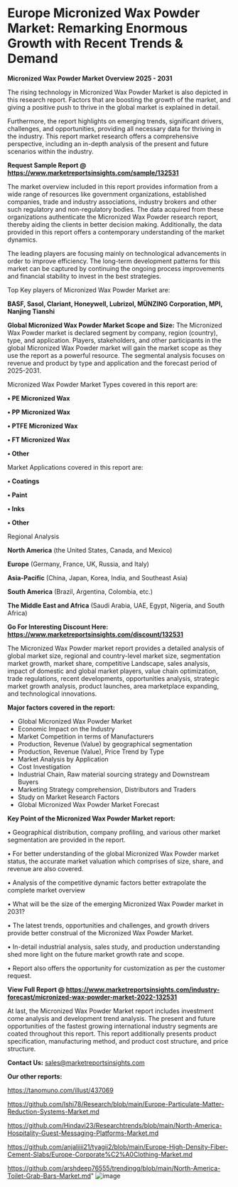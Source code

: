 # Europe Micronized Wax Powder Market: Remarking Enormous Growth with Recent Trends & Demand

<Strong> Micronized Wax Powder Market Overview 2025 - 2031</strong>

The rising technology in Micronized Wax Powder Market is also depicted in this research report. Factors that are boosting the growth of the market, and giving a positive push to thrive in the global market is explained in detail.

Furthermore, the report highlights on emerging trends, significant drivers, challenges, and opportunities, providing all necessary data for thriving in the industry. This report market research offers a comprehensive perspective, including an in-depth analysis of the present and future scenarios within the industry.

<strong>Request Sample Report @ <a href=https://www.marketreportsinsights.com/sample/132531>https://www.marketreportsinsights.com/sample/132531</a></strong>

The market overview included in this report provides information from a wide range of resources like government organizations, established companies, trade and industry associations, industry brokers and other such regulatory and non-regulatory bodies. The data acquired from these organizations authenticate the Micronized Wax Powder research report, thereby aiding the clients in better decision making. Additionally, the data provided in this report offers a contemporary understanding of the market dynamics.

The leading players are focusing mainly on technological advancements in order to improve efficiency. The long-term development patterns for this market can be captured by continuing the ongoing process improvements and financial stability to invest in the best strategies.

Top Key players of Micronized Wax Powder Market are:

<strong>BASF, Sasol, Clariant, Honeywell, Lubrizol, MÜNZING Corporation, MPI, Nanjing Tianshi</strong>

<strong><b>Global Micronized Wax Powder Market Scope and Size:</b></strong>
The Micronized Wax Powder market is declared segment by company, region (country), type, and application. Players, stakeholders, and other participants in the global Micronized Wax Powder market will gain the market scope as they use the report as a powerful resource. The segmental analysis focuses on revenue and product by type and application and the forecast period of 2025-2031.

Micronized Wax Powder Market Types covered in this report are:

<strong>• PE Micronized Wax

• PP Micronized Wax

• PTFE Micronized Wax

• FT Micronized Wax

• Other</strong>

Market Applications covered in this report are:

<strong>• Coatings

• Paint

• Inks

• Other</strong> 

Regional Analysis

<strong>North America</strong> (the United States, Canada, and Mexico)

<strong>Europe</strong> (Germany, France, UK, Russia, and Italy)

<strong>Asia-Pacific</strong> (China, Japan, Korea, India, and Southeast Asia)

<strong>South America</strong> (Brazil, Argentina, Colombia, etc.)

<strong>The Middle East and Africa</strong> (Saudi Arabia, UAE, Egypt, Nigeria, and South Africa)

<strong>Go For Interesting Discount Here: <a href=https://www.marketreportsinsights.com/discount/132531>https://www.marketreportsinsights.com/discount/132531</a></strong>

The Micronized Wax Powder market report provides a detailed analysis of global market size, regional and country-level market size, segmentation market growth, market share, competitive Landscape, sales analysis, impact of domestic and global market players, value chain optimization, trade regulations, recent developments, opportunities analysis, strategic market growth analysis, product launches, area marketplace expanding, and technological innovations.

<strong><b>Major factors covered in the report:</b></strong>
<ul>
  <li>Global Micronized Wax Powder Market </li>
  <li>Economic Impact on the Industry</li>
  <li>Market Competition in terms of Manufacturers</li>
  <li>Production, Revenue (Value) by geographical segmentation</li>
  <li>Production, Revenue (Value), Price Trend by Type</li>
  <li>Market Analysis by Application</li>
  <li>Cost Investigation</li>
  <li>Industrial Chain, Raw material sourcing strategy and Downstream Buyers</li>
  <li>Marketing Strategy comprehension, Distributors and Traders</li>
  <li>Study on Market Research Factors</li>
  <li>Global Micronized Wax Powder Market Forecast</li>
</ul>

<strong><b>Key Point of the Micronized Wax Powder Market report:</b></strong>

• Geographical distribution, company profiling, and various other market segmentation are provided in the report.

• For better understanding of the global Micronized Wax Powder market status, the accurate market valuation which comprises of size, share, and revenue are also covered.

• Analysis of the competitive dynamic factors better extrapolate the complete market overview

• What will be the size of the emerging Micronized Wax Powder market in 2031?

• The latest trends, opportunities and challenges, and growth drivers provide better construal of the Micronized Wax Powder Market.

• In-detail industrial analysis, sales study, and production understanding shed more light on the future market growth rate and scope.

• Report also offers the opportunity for customization as per the customer request.

<strong><b>View Full Report @ <a href=https://www.marketreportsinsights.com/industry-forecast/micronized-wax-powder-market-2022-132531>https://www.marketreportsinsights.com/industry-forecast/micronized-wax-powder-market-2022-132531</a></b></strong>


At last, the Micronized Wax Powder Market report includes investment come analysis and development trend analysis. The present and future opportunities of the fastest growing international industry segments are coated throughout this report. This report additionally presents product specification, manufacturing method, and product cost structure, and price structure.

<strong>Contact Us:</strong>
sales@marketreportsinsights.com

<strong>Our other reports:</strong>

<a href=https://tanomuno.com/illust/437069>https://tanomuno.com/illust/437069</a>

<a href=https://github.com/Ishi78/Research/blob/main/Europe-Particulate-Matter-Reduction-Systems-Market.md>https://github.com/Ishi78/Research/blob/main/Europe-Particulate-Matter-Reduction-Systems-Market.md</a>

<a href=https://github.com/Hindavi23/Researchtrends/blob/main/North-America-Hospitality-Guest-Messaging-Platforms-Market.md>https://github.com/Hindavi23/Researchtrends/blob/main/North-America-Hospitality-Guest-Messaging-Platforms-Market.md</a>

<a href=https://github.com/anjaliiii21/tyagii2/blob/main/Europe-High-Density-Fiber-Cement-Slabs/Europe-Corporate%C2%A0Clothing-Market.md>https://github.com/anjaliiii21/tyagii2/blob/main/Europe-High-Density-Fiber-Cement-Slabs/Europe-Corporate%C2%A0Clothing-Market.md</a>

<a href=https://github.com/arshdeep76555/trendingg/blob/main/North-America-Toilet-Grab-Bars-Market.md>https://github.com/arshdeep76555/trendingg/blob/main/North-America-Toilet-Grab-Bars-Market.md</a>"
![image](https://github.com/user-attachments/assets/6125b005-8794-4a03-8bb6-e441f1985b37)
